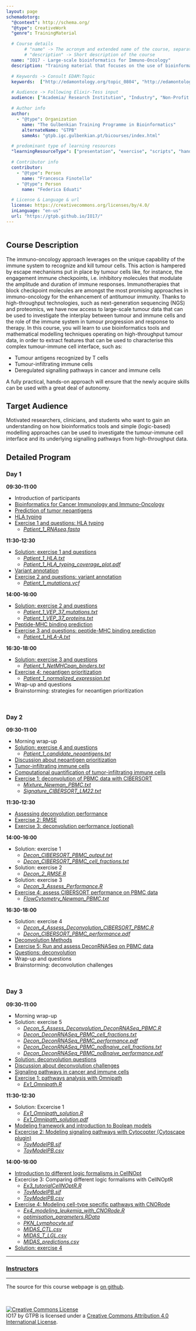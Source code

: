 ```yaml
---
layout: page
schemadotorg:
  "@context": http://schema.org/
  "@type": CreativeWork
  "genre": TrainingMaterial

  # Course details
       # "name" -> The acronym and extended name of the course, separated by " - "
       # "description" -> Short description of the course
  name: "IO17 - Large-scale bioinformatics for Immuno-Oncology"
  description: "Training material that focuses on the use of bioinformatics tools and mathematical modelling techniques operating on high-throughput tumour data, to extract features that can be used to characterise complex tumour-immune cell interface."

  # Keywords -> Consult EDAM:Topic
  keywords:  ["http://edamontology.org/topic_0804", "http://edamontology.org/topic_2640", "http://edamontology.org/topic_0091"]

  # Audience -> Following Elixir-Tess input
  audience: ["Academia/ Research Institution", "Industry", "Non-Profit Organisation", "Healthcare"]

  # Author info
  author:
    - "@type": Organization
      name: "The Gulbenkian Training Programme in Bioinformatics"
      alternateName: "GTPB"
      sameAs: "gtpb.igc.gulbenkian.pt/bicourses/index.html"

  # predominant type of learning resources
  "learningResourceType": ["presentation", "exercise", "scripts", "handout"]

  # Contributor info
  contributor:
    - "@type": Person
      name: "Francesca Finotello"
    - "@type": Person
      name: "Federica Eduati"

  # License & Language & url
  license: https://creativecommons.org/licenses/by/4.0/
  inLanguage: "en-us"
  url: "https://gtpb.github.io/IO17/"
---
```


![]()

## Course Description

The immuno-oncology approach leverages on the unique capability of the immune system to recognize and kill tumour cells. This action is hampered by escape mechanisms put in place by tumour cells like, for instance, the engagement immune checkpoints, i.e. inhibitory molecules that modulate the amplitude and duration of immune responses. Immunotherapies that block checkpoint molecules are amongst the most promising approaches in immuno-oncology for the enhancement of antitumour immunity. Thanks to high-throughput technologies, such as next-generation sequencing (NGS) and proteomics, we have now access to large-scale tumour data that can be used to investigate the interplay between tumour and immune cells and the role of the immune system in tumour progression and response to therapy. In this course, you will learn to use bioinformatics tools and mathematical modelling techniques operating on high-throughput tumour data, in order to extract features that can be used to characterise this complex tumour-immune cell interface, such as:

* Tumour antigens recognized by T cells
* Tumour-infiltrating immune cells
* Deregulated signalling pathways in cancer and immune cells

A fully practical, hands-on approach will ensure that the newly acquire skills can be used with a great deal of autonomy.

## Target Audience

Motivated researchers, clinicians, and students who want to gain an understanding on how bioinformatics tools and simple (logic-based) modelling approaches can be used to investigate the tumour-immune cell interface and its underlying signalling pathways from high-throughput data.

## Detailed Program

### Day 1
**09:30-11:00**
* Introduction of participants
* [Bioinformatics for Cancer Immunology and Immuno-Oncology](assets/1_1_Intro.pdf)
* [Prediction of tumor neoantigens](assets/1_2_Prediction_of_tumor_neoantigens.pdf)
* [HLA typing](assets/1_3_HLA_typing.pdf)
* [Exercise 1 and questions: HLA typing](assets/Neoantigen_ex_1.pdf)
  * [*Patient_1_RNAseq.fastq*](assets/Input_data/Patient_1_RNAseq.fastq)

**11:30-12:30**
* [Solution: exercise 1 and questions](assets/Neoantigen_ex_1_sol.pdf)
  * [*Patient_1_HLA.txt*](assets/Patient_1_HLA.txt)
  * [*Patient_1_HLA_typing_coverage_plot.pdf*](assets/Patient_1_HLA_typing_coverage_plot.pdf)
* [Variant annotation](assets/1_4_Variant_annotation.pdf)
* [Exercise 2 and questions: variant annotation](assets/Neoantigen_ex_2.pdf)
  * [*Patient_1_mutations.vcf*](assets/Input_data/Patient_1_mutations.vcf)

**14:00-16:00**
* [Solution: exercise 2 and questions](assets/Neoantigen_ex_2_sol.pdf)
  * [*Patient_1_VEP_37_mutations.txt*](assets/Patient_1_VEP_37_mutations.txt)
  * [*Patient_1_VEP_37_proteins.txt*](assets/Patient_1_VEP_37_proteins.txt)
* [Peptide-MHC binding prediction](assets/1_5_Peptide-MHC_binding_prediction.pdf)
* [Exercise 3 and questions: peptide-MHC binding prediction](assets/Neoantigen_ex_3.pdf)
  * [*Patient_1_HLA-A.txt*](assets/Input_data/Patient_1_HLA-A.txt)

**16:30-18:00**
* [Solution: exercise 3 and questions](assets/Neoantigen_ex_3_sol.pdf)
  * [*Patient_1_NetMHCpan_binders.txt*](assets/Patient_1_NetMHCpan_binders.txt)
* [Exercise 4: neoantigen prioritization](assets/Neoantigen_ex_4.pdf)
  * [*Patient_1_normalized_expression.txt*](assets/Input_data/Patient_1_normalized_expression.txt)
* Wrap-up and questions
* Brainstorming: strategies for neoantigen prioritization

<br>

### Day 2

**09:30-11:00**
* Morning wrap-up
* [Solution: exercise 4 and questions](assets/Neoantigen_ex_4_sol.pdf)
  * [*Patient_1_candidate_neoantigens.txt*](assets/Patient_1_candidate_neoantigens.txt)
* [Discussion about neoantigen prioritization](assets/1_6_Neoantigen_priotization.pdf)
* [Tumor-infiltrating immune cells](assets/2_1_Tumor-infiltrating_immune_cells.pdf)
* [Computational quantification of tumor-infiltrating immune cells](assets/2_2_Computational_quantification_of_tumor_infiltrating_immune_cells.pdf)
* [Exercise 1: deconvolution of PBMC data with CIBERSORT](assets/Deconvolution_ex_1.pdf)
  * [*Mixture_Newman_PBMC.txt*](assets/Input_data/Mixture_Newman_PBMC.txt)
  * [*Signature_CIBERSORT_LM22.txt*](assets/Input_data/Signature_CIBERSORT_LM22.txt)

**11:30-12:30**
* [Assessing deconvolution performance](assets/2_3_Assessing_deconvolution_performance.pdf)
* [Exercise 2: RMSE](assets/Deconvolution_ex_2.pdf)
* [Exercise 3: deconvolution performance (optional)](assets/Deconvolution_ex_3.pdf)

**14:00-16:00**
* Solution: exercise 1
  * [*Decon_CIBERSORT_PBMC_output.txt*](assets/Decon_CIBERSORT_PBMC_output.txt)
  * [*Decon_CIBERSORT_PBMC_cell_fractions.txt*](assets/Decon_CIBERSORT_PBMC_cell_fractions.txt)
* Solution: exercise 2
  * [*Decon_2_RMSE.R*](assets/Decon_2_RMSE.R)
* Solution: exercise 3
  * [*Decon_3_Assess_Performance.R*](assets/Decon_3_Assess_Performance.R)
* [Exercise 4: assess CIBERSORT performance on PBMC data](assets/Deconvolution_ex_4.pdf)
  * [*FlowCytometry_Newman_PBMC.txt*](assets/Input_data/FlowCytometry_Newman_PBMC.txt)

**16:30-18:00**
* Solution: exercise 4
  * [*Decon_4_Assess_Deconvolution_CIBERSORT_PBMC.R*](assets/Decon_4_Assess_Deconvolution_CIBERSORT_PBMC.R)
  * [*Decon_CIBERSORT_PBMC_performance.pdf*](assets/Decon_CIBERSORT_PBMC_performance.pdf)
* [Deconvolution Methods](assets/2_4_Deconvolution_methods.pdf)
* [Exercise 5: Run and assess DeconRNASeq on PBMC data](assets/Deconvolution_ex_5.pdf)
* [Questions: deconvolution](assets/Deconvolution_questions.pdf)
* Wrap-up and questions
* Brainstorming: deconvolution challenges

<br>

### Day 3

**09:30-11:00**
* Morning wrap-up
* Solution: exercise 5
  * [*Decon_5_Assess_Deconvolution_DeconRNASeq_PBMC.R*](assets/Decon_5_Assess_Deconvolution_DeconRNASeq_PBMC.R)
  * [*Decon_DeconRNASeq_PBMC_cell_fractions.txt*](assets/Decon_DeconRNASeq_PBMC_cell_fractions.txt)
  * [*Decon_DeconRNASeq_PBMC_performance.pdf*](assets/Decon_DeconRNASeq_PBMC_performance.pdf)
  * [*Decon_DeconRNASeq_PBMC_noBnaive_cell_fractions.txt*](assets/Decon_DeconRNASeq_PBMC_noBnaive_cell_fractions.txt)
  * [*Decon_DeconRNASeq_PBMC_noBnaive_performance.pdf*](assets/Decon_DeconRNASeq_PBMC_noBnaive_performance.pdf)
* [Solution: deconvolution questions](assets/Deconvolution_questions_sol.pdf)
* [Discussion about deconvolution challenges](assets/2_5_Deconvolution_challenges.pdf)
* [Signaling pathways in cancer and immune cells](assets/3_1_Signaling_pathways_in_cancer_and_immune_cells.pdf)
* [Exercise 1: pathways analysis with Omnipath](assets/Ex1_Omnipath.pdf)
  * [*Ex1_Omnipath.R*](assets/Ex1_Omnipath.R)

**11:30-12:30**
* Solution: Excercise 1
  * [*Ex1_Omnipath_solution.R*](assets/Ex1_Omnipath_solution.R)
  * [*Ex1_Omnipath_solution.pdf*](assets/Ex1_Omnipath_solution.pdf)
* [Modeling framework and introduction to Boolean models](assets/3_2_Modeling_framework_and_introduction_to_Boolean_models.pdf)
* [Excercise 2: Modeling signaling pathways with Cytocopter (Cytoscape plugin)](assets/Ex2_CytocoptR.pdf)
  * [*ToyModelPB.sif*](assets/Input_data/ToyModelPB.sif)
  * [*ToyModelPB.csv*](assets/Input_data/ToyModelPB.csv)

**14:00-16:00**
* [Introduction to different logic formalisms in CellNOpt](assets/3_3_Introduction_to_different_logic_formalisms_in_CellNOpt.pdf)
* Excercise 3: Comparing different logic formalisms with CellNOptR
  * [*Ex3_tutorialCellNOptR.R*](assets/Ex3_tutorialCellNOptR.R)
  * [*ToyModelPB.sif*](assets/Input_data/ToyModelPB.sif)
  * [*ToyModelPB.csv*](assets/Input_data/ToyModelPB.csv)
* [Exercise 4: Modeling cell-type specific pathways with CNORode](assets/Ex4_modeling_leukemia_with_CNORode.pdf)
  * [*Ex4_modeling_leukemia_with_CNORode.R*](assets/Ex4_modeling_leukemia_with_CNORode.R)
  * [*optimisation_parameters.RData*](assets/Input_data/optimisation_parameters.RData)
  * [*PKN_Lymphocyte.sif*](assets/Input_data/PKN_Lymphocyte.sif)
  * [*MIDAS_CTL.csv*](assets/Input_data/MIDAS_CTL.csv)
  * [*MIDAS_T_LGL.csv*](assets/Input_data/MIDAS_T_LGL.csv)
  * [*MIDAS_predictions.csv*](assets/Input_data/MIDAS_predictions.csv)
 * [Solution: exercise 4](assets/Ex4_modeling_leukemia_with_CNORode_solution.R)

---

### [Instructors](pages/instructors.md)

---

The source for this course webpage is [on github](https://github.com/GTPB/IO17).

<br/>

<a rel="license" href="http://creativecommons.org/licenses/by/4.0/"><img alt="Creative Commons License" style="border-width:0" src="https://i.creativecommons.org/l/by/4.0/88x31.png" /></a><br /><span xmlns:dct="http://purl.org/dc/terms/" property="dct:title">IO17</span> by <span xmlns:cc="http://creativecommons.org/ns#" property="cc:attributionName">GTPB</span> is licensed under a <a rel="license" href="http://creativecommons.org/licenses/by/4.0/">Creative Commons Attribution 4.0 International License</a>.
